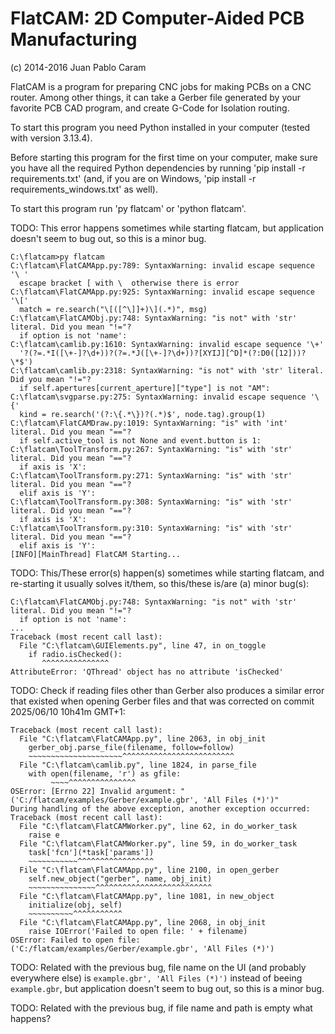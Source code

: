 FlatCAM: 2D Computer-Aided PCB Manufacturing
============================================

(c) 2014-2016 Juan Pablo Caram

FlatCAM is a program for preparing CNC jobs for making PCBs on a CNC router.
Among other things, it can take a Gerber file generated by your favorite PCB
CAD program, and create G-Code for Isolation routing.

To start this program you need Python installed in your computer (tested with version 3.13.4).

Before starting this program for the first time on your computer, make sure you have all the required Python dependencies by running 'pip install -r requirements.txt' (and, if you are on Windows, 'pip install -r requirements_windows.txt' as well).

To start this program run 'py flatcam' or 'python flatcam'.

TODO: This error happens sometimes while starting flatcam, but application doesn't seem to bug out, so this is a minor bug.
```
C:\flatcam>py flatcam
C:\flatcam\FlatCAMApp.py:789: SyntaxWarning: invalid escape sequence '\ '
  escape bracket [ with \  otherwise there is error
C:\flatcam\FlatCAMApp.py:925: SyntaxWarning: invalid escape sequence '\['
  match = re.search("\[([^\]]+)\](.*)", msg)
C:\flatcam\FlatCAMObj.py:748: SyntaxWarning: "is not" with 'str' literal. Did you mean "!="?
  if option is not 'name':
C:\flatcam\camlib.py:1610: SyntaxWarning: invalid escape sequence '\+'
  '?(?=.*I([\+-]?\d+))?(?=.*J([\+-]?\d+))?[XYIJ][^D]*(?:D0([12]))?\*$')
C:\flatcam\camlib.py:2318: SyntaxWarning: "is not" with 'str' literal. Did you mean "!="?
  if self.apertures[current_aperture]["type"] is not "AM":
C:\flatcam\svgparse.py:275: SyntaxWarning: invalid escape sequence '\{'
  kind = re.search('(?:\{.*\})?(.*)$', node.tag).group(1)
C:\flatcam\FlatCAMDraw.py:1019: SyntaxWarning: "is" with 'int' literal. Did you mean "=="?
  if self.active_tool is not None and event.button is 1:
C:\flatcam\ToolTransform.py:267: SyntaxWarning: "is" with 'str' literal. Did you mean "=="?
  if axis is 'X':
C:\flatcam\ToolTransform.py:271: SyntaxWarning: "is" with 'str' literal. Did you mean "=="?
  elif axis is 'Y':
C:\flatcam\ToolTransform.py:308: SyntaxWarning: "is" with 'str' literal. Did you mean "=="?
  if axis is 'X':
C:\flatcam\ToolTransform.py:310: SyntaxWarning: "is" with 'str' literal. Did you mean "=="?
  elif axis is 'Y':
[INFO][MainThread] FlatCAM Starting...
```

TODO: This/These error(s) happen(s) sometimes while starting flatcam, and re-starting it usually solves it/them, so this/these is/are (a) minor bug(s):
```
C:\flatcam\FlatCAMObj.py:748: SyntaxWarning: "is not" with 'str' literal. Did you mean "!="?
  if option is not 'name':
...
Traceback (most recent call last):
  File "C:\flatcam\GUIElements.py", line 47, in on_toggle
    if radio.isChecked():
       ^^^^^^^^^^^^^^^
AttributeError: 'QThread' object has no attribute 'isChecked'
```

TODO: Check if reading files other than Gerber also produces a similar error that existed when opening Gerber files and that was corrected on commit 2025/06/10 10h41m GMT+1:
```
Traceback (most recent call last):
  File "C:\flatcam\FlatCAMApp.py", line 2063, in obj_init
    gerber_obj.parse_file(filename, follow=follow)
    ~~~~~~~~~~~~~~~~~~~~~^^^^^^^^^^^^^^^^^^^^^^^^^
  File "C:\flatcam\camlib.py", line 1824, in parse_file
    with open(filename, 'r') as gfile:
         ~~~~^^^^^^^^^^^^^^^
OSError: [Errno 22] Invalid argument: "('C:/flatcam/examples/Gerber/example.gbr', 'All Files (*)')"
During handling of the above exception, another exception occurred:
Traceback (most recent call last):
  File "C:\flatcam\FlatCAMWorker.py", line 62, in do_worker_task
    raise e
  File "C:\flatcam\FlatCAMWorker.py", line 59, in do_worker_task
    task['fcn'](*task['params'])
    ~~~~~~~~~~~^^^^^^^^^^^^^^^^^
  File "C:\flatcam\FlatCAMApp.py", line 2100, in open_gerber
    self.new_object("gerber", name, obj_init)
    ~~~~~~~~~~~~~~~^^^^^^^^^^^^^^^^^^^^^^^^^^
  File "C:\flatcam\FlatCAMApp.py", line 1081, in new_object
    initialize(obj, self)
    ~~~~~~~~~~^^^^^^^^^^^
  File "C:\flatcam\FlatCAMApp.py", line 2068, in obj_init
    raise IOError('Failed to open file: ' + filename)
OSError: Failed to open file: ('C:/flatcam/examples/Gerber/example.gbr', 'All Files (*)')
```

TODO: Related with the previous bug, file name on the UI (and probably everywhere else) is ```example.gbr', 'All Files (*)')``` instead of beeing ```example.gbr```, but application doesn't seem to bug out, so this is a minor bug.

TODO: Related with the previous bug, if file name and path is empty what happens?